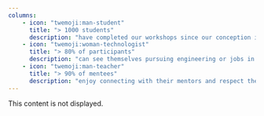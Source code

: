 ```yaml
---
columns:
    - icon: "twemoji:man-student" 
      title: "> 1000 students"
      description: "have completed our workshops since our conception in 2016. "
    - icon: "twemoji:woman-technologist"
      title: "> 80% of participants"
      description: "can see themselves pursuing engineering or jobs in tech related fields after attending our sessions."
    - icon: "twemoji:man-teacher"
      title: "> 90% of mentees"
      description: "enjoy connecting with their mentors and respect their ability to teach."
---
```


This content is not displayed.